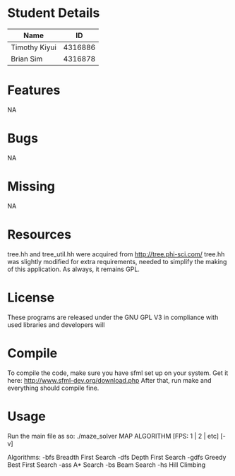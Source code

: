Student Details 
===============
|Name            | ID        |
|----------------|-----------|
|Timothy Kiyui   | 4316886   |
|Brian Sim       | 4316878   |

Features 
========
NA

Bugs 
====
NA

Missing 
=======
NA

Resources 
=========
tree.hh and tree_util.hh were acquired from http://tree.phi-sci.com/
tree.hh was slightly modified for extra requirements, needed to
simplify the making of this application. As always, it remains GPL.

License 
=======
These programs are released under the GNU GPL V3 in compliance with
used libraries and developers will

Compile 
=======
To compile the code, make sure you have sfml set up on your system.
Get it here: http://www.sfml-dev.org/download.php
After that, run make and everything should compile fine.

Usage 
=====
Run the main file as so:
./maze_solver MAP ALGORITHM [FPS: 1 | 2 | etc] [-v]

Algorithms:
-bfs    Breadth First Search
-dfs    Depth First Search
-gdfs   Greedy Best First Search
-ass    A* Search
-bs Beam Search
-hs Hill Climbing
